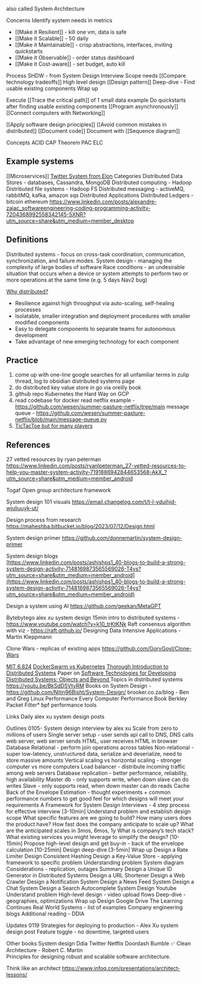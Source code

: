 
also called System Architecture

Concerns
Identify system needs in metrics
* [[Make it Resilient]] - kill one vm, data is safe
* [[Make it Scalable]] - 50 daily
* [[Make it Maintainable]] - crisp abstractions, interfaces, inviting quickstarts
* [[Make it Observable]] - order status dashboard
* [[Make it Cost-aware]] - set budget, auto kill

Process
SHDW - from System Design Interview
Scope needs [[Compare technology tradeoffs]]
High level design [[Design pattern]]
Deep-dive - Find usable existing components
Wrap up

Execute
[[Trace the critical path]] of 1 small data example
Do quickstarts after finding usable existing components
[[Program asynchronously]]
[[Connect computers with Networking]]

[[Apply software design principles]]
[[Avoid common mistakes in distributed]]
[[Document code]]
Document with [[Sequence diagram]]

Concepts
ACID
CAP Theorem
PAC ELC
## Example systems
[[Microservices]]
[Twitter System from Elon](https://www.linkedin.com/posts/eric-vyacheslav-156273169_elon-just-tweeted-the-whole-twitter-back-end-activity-6999730758609170432-w-fB?utm_source=share&utm_medium=member_desktop)
Categories
Distributed Data Stores - databases, Cassandra, MongoDB
Distributed computing - Hadoop
Distributed file systems - Hadoop FS
Distributed messaging - activeMQ, rabbitMQ, kafka, amazon sqs
Distributed Applications
Distributed Ledgers - bitcoin ethereum
https://www.linkedin.com/posts/alexandre-zajac_softwareengineering-coding-programming-activity-7204368992558342145-5XNR?utm_source=share&utm_medium=member_desktop

## Definitions
Distributed systems - focus on cross-task coordination, communication, synchronization, and failure modes. 
System design - managing the complexity of large bodies of software
Race conditions - an undesirable situation that occurs when a device or system attempts to perform two or more operations at the same time (e.g. 5 days Nav2 bug)

[Why distributed?](https://microservices.io/patterns/microservices.html)
-   Resilience against high throughput via auto-scaling, self-healing processes
-   Isolatable, smaller integration and deployment procedures with smaller modified components
-   Easy to delegate components to separate teams for autonomous development
-   Take advantage of new emerging technology for each component


## Practice
1. come up with one-line google searches for all unfamiliar terms in zulip thread, log to obsidian distributed systems page
1. do distributed key value store in go via oreilly book
2. github repo Kubernetes the Hard Way on GCP 
3. read codebase for docker
read netflix example - https://github.com/wesen/summer-pasture-netflix/tree/main
message queue - https://github.com/wesen/summer-pasture-netflix/blob/main/message-queue.py
3. [TicTacToe but for many players](https://github.com/recursecenter/wiki/wiki/System-Design)


## References

27 vetted resources by ryan peterman
https://www.linkedin.com/posts/ryanlpeterman_27-vetted-resources-to-help-you-master-system-activity-7191886942844653568-AkX_?utm_source=share&utm_medium=member_android

Togaf
Open group architecture framework

System design 101 visuals
https://email.changelog.com/t/t-l-vduihjd-wjuliuuyk-ut/

Design process from research
https://maheshba.bitbucket.io/blog/2023/07/12/Design.html

System design primer
https://github.com/donnemartin/system-design-primer

System design blogs  
[https://www.linkedin.com/posts/ashishps1_40-blogs-to-build-a-strong-system-design-activity-7148169873565569026-T4ys?utm_source=share&utm_medium=member_android](https://www.linkedin.com/posts/ashishps1_40-blogs-to-build-a-strong-system-design-activity-7148169873565569026-T4ys?utm_source=share&utm_medium=member_android)

Design a system using AI
https://github.com/geekan/MetaGPT

Bytebytego alex xu system design
15min intro to distributed systems - https://www.youtube.com/watch?v=k10_trKtKNk
Raft consensus algorithm with viz - https://raft.github.io/
Designing Data Intensive Applications - Martin Kleppmann

Clone Wars - replicas of existing apps
https://github.com/GorvGoyl/Clone-Wars


[MIT 6.824](https://www.youtube.com/playlist?list=PLrw6a1wE39_tb2fErI4-WkMbsvGQk9_UB)
[DockerSwarm vs Kubernetes](https://circleci.com/blog/docker-swarm-vs-kubernetes/)
[Thorough Introduction to Distributed Systems](https://www.freecodecamp.org/news/a-thorough-introduction-to-distributed-systems-3b91562c9b3c/)
Paper on [Software Technologies for Developing Distributed Systems: Objects and Beyond ](https://www.dre.vanderbilt.edu/~schmidt/PDF/CSI-article.pdf)
Topics in distributed systems https://youtu.be/BkSdD5VtyRM
Books on System Design - https://github.com/Nitin96Bisht/System-Design/
brooker.co.za/blog - 
Ben and Greg Linux Performance
Every Computer Performance Book
Berkley Packet Filter* bpf performance tools

Links
Daily alex xu system design posts

Outlines
0105-
System design interview by alex xu
Scale from zero to millions of users
Single server setup - user sends api call to DNS, DNS calls web server, web server sends HTML, user receives HTML in browser
Database
Relational - perform join operations across tables
Non-relational - super low-latency, unstructured data, serialize and deserialize, need to store massive amounts
Vertical scaling vs horizontal scaling - stronger computer vs more computers
Load balancer - distribute incoming traffic among web servers
Database replication - better performance, reliability, high availability
Master db - only supports write, when down slave can do writes
Slave - only supports read, when down master can do reads
Cache
Back of the Envelope Estimation - thought experiments + common performance numbers to get good feel for which designs will meet your requirements
A Framework for System Design Interviews - 4 step process for effective interview
[3-10min] Understand problem and establish design scope
What specific features are we going to build?
How many users does the product have?
How fast does the company anticipate to scale up? What are the anticipated scales in 3mos, 6mos, 1y
What is company’s tech stack? What existing services you might leverage to simplify the design?
[10-15min] Propose high-level design and get buy-in - back of the envelope calculation
[10-25min] Design deep-dive
[3-5min] Wrap up
Design a Rate Limiter
Design Consistent Hashing
Design a Key-Value Store - applying framework to specific problem
Understanding problem
System diagram
Considerations - replication, outages
Summary
Design a Unique ID Generator in Distributed Systems
Design a URL Shortener
Design a Web Crawler
Design a Notification System
Design a News Feed System
Design a Chat System
Design a Search Autocomplete System
Design Youtube
Understand problem
High-level design - video upload flows
Deep-dive - geographies, optimizations
Wrap up
Design Google Drive
The Learning Continues
Real World Systems - list of examples
Company engineering blogs
Additional reading - DDIA

Updates
0119
Strategies for deploying to production - Alex Xu system design post
Feature toggle - no downtime, targeted users

Other books
System design
Ddia
Twitter
Netflix
Doordash
Bumble
✅ Clean Architecture - Robert C. Martin  
Principles for designing robust and scalable software architecture.

Think like an architect
https://www.infoq.com/presentations/architect-lessons/
